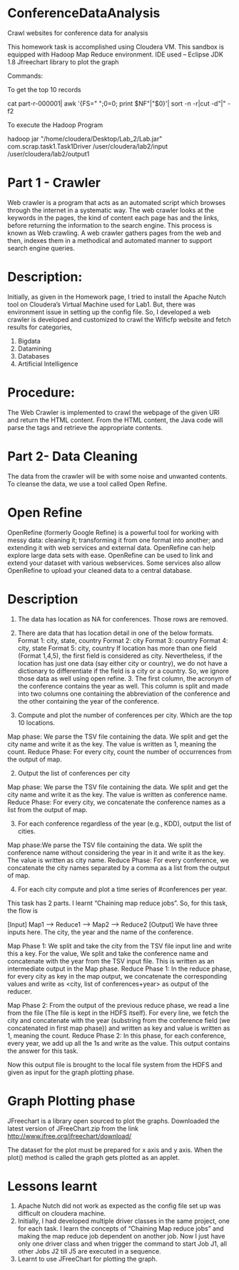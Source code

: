# ConferenceDataAnalysis
Crawl websites for conference data for analysis

This homework task is accomplished using Cloudera VM. This sandbox is equipped with Hadoop Map Reduce environment.
IDE used – Eclipse
JDK 1.8
Jfreechart library to plot the graph

Commands: 

To get the top 10 records 

cat part-r-000001| awk '{FS=" ";$0=$0; print $NF"|"$0}'| sort -n -r|cut -d"|" -f2 

To execute the Hadoop Program 

hadoop jar "/home/cloudera/Desktop/Lab_2/Lab.jar" com.scrap.task1.Task1Driver /user/cloudera/lab2/input /user/cloudera/lab2/output1

Part 1 - Crawler
==================
Web crawler is a program that acts as an automated script which browses through the internet in a systematic way. The web crawler looks at the keywords in the pages, the kind of content each page has and the links, before returning the information to the search engine. This process is known as Web crawling. A web crawler gathers pages from the web and then, indexes them in a methodical and automated manner to support search engine queries.

Description:
==========
Initially, as given in the Homework page, I tried to install the Apache Nutch tool on Cloudera’s Virtual Machine used for Lab1. But, there was environment issue in setting up the config file. So, I developed a web crawler is developed and customized to crawl the Wificfp website and fetch results for categories,
1. Bigdata
2. Datamining
3. Databases
4. Artificial Intelligence

Procedure:
==========
The Web Crawler is implemented to crawl the webpage of the given URI and return the HTML content. From the HTML content, the Java code will parse the tags and retrieve the appropriate contents.

Part 2- Data Cleaning
=======================
The data from the crawler will be with some noise and unwanted contents. To cleanse the data, we use a tool called Open Refine.

Open Refine
===========
OpenRefine (formerly Google Refine) is a powerful tool for working with messy data: cleaning it; transforming it from one format into another; and extending it with web services and external data. OpenRefine can help explore large data sets with ease. OpenRefine can be used to link and extend your dataset with various webservices. Some services also allow OpenRefine to upload your cleaned data to a central database.

Description
============
1. The data has location as NA for conferences. Those rows are removed.
2. There are data that has location detail in one of the below formats. 
Format 1: city, state, country 
Format 2: city 
Format 3: country 
Format 4: city, state 
Format 5: city, country If location has more than one field (Format 1,4,5), the first field is considered as city. 
Nevertheless, if the location has just one data (say either city or country), we do not have a dictionary to differentiate if the field is a city or a country. So, we ignore those data as well using open refine. 3. The first column, the acronym of the conference contains the year as well. This column is split and made into two columns one containing the abbreviation of the conference and the other containing the year of the conference.

1. Compute and plot the number of conferences per city. Which are the top 10 locations.

Map phase:
We parse the TSV file containing the data. We split and get the city name and write it as the key. The value is written as 1, meaning the count.
Reduce Phase:
For every city, count the number of occurrences from the output of map.



2. Output the list of conferences per city

Map phase:
We parse the TSV file containing the data. We split and get the city name and write it as the key. The value is written as conference name.
Reduce Phase:
For every city, we concatenate the conference names as a list from the output of map.

3. For each conference regardless of the year (e.g., KDD), output the list of cities.

Map phase:We parse the TSV file containing the data. We split the conference name without considering the year in it and write it as the key. The value is written as city name.
Reduce Phase:
For every conference, we concatenate the city names separated by a comma as a list from the output of map.


4. For each city compute and plot a time series of #conferences per year.

This task has 2 parts. I learnt “Chaining map reduce jobs”. So, for this task, the flow is

[Input] Map1 --> Reduce1 --> Map2 --> Reduce2 [Output]
We have three inputs here. The city, the year and the name of the conference.

Map Phase 1:
We split and take the city from the TSV file input line and write this a key. For the value, We split and take the conference name and concatenate with the year from the TSV input file. This is written as an intermediate output in the Map phase.
Reduce Phase 1:
In the reduce phase, for every city as key in the map output, we concatenate the corresponding values and write as <city, list of conferences+year> as output of the reducer.

Map Phase 2:
From the output of the previous reduce phase, we read a line from the file (The file is kept in the HDFS itself). For every line, we fetch the city and concatenate with the year (substring from the conference field (we concatenated in first map phase)) and written as key and value is written as 1, meaning the count.
Reduce Phase 2:
In this phase, for each conference, every year, we add up all the 1s and write as the value. This output contains the answer for this task.

Now this output file is brought to the local file system from the HDFS and given as input for the graph plotting phase.

Graph Plotting phase
====================
JFreechart is a library open sourced to plot the graphs. Downloaded the latest version of JFreeChart.zip from the link
http://www.jfree.org/jfreechart/download/

The dataset for the plot must be prepared for x axis and y axis.
When the plot() method is called the graph gets plotted as an applet.

Lessons learnt
===============
1. Apache Nutch did not work as expected as the config file set up was difficult on cloudera machine.
2. Initially, I had developed multiple driver classes in the same project, one for each task. I learn the concepts of “Chaining Map reduce jobs” and making the map reduce job dependent on another job. Now I just have only one driver class and when trigger the command to start Job J1, all other Jobs J2 till J5 are executed in a sequence.
3. Learnt to use JFreeChart for plotting the graph.